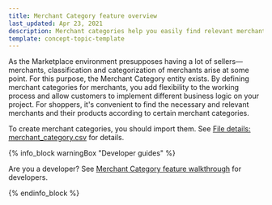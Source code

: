 ```yaml
---
title: Merchant Category feature overview
last_updated: Apr 23, 2021
description: Merchant categories help you easily find relevant merchants.
template: concept-topic-template
---
```


As the Marketplace environment presupposes having a lot of sellers—merchants, classification and categorization of merchants arise at some point. For this purpose, the Merchant Category entity exists. By defining merchant categories for merchants, you add flexibility to the working process and allow customers to implement different business logic on your project.
For shoppers, it's convenient to find the necessary and relevant merchants and their products according to certain merchant categories.

To create merchant categories, you should import them. See [File details: merchant_category.csv](/docs/marketplace/dev/data-import/{{page.version}}/file-details-merchant-category.csv.html) for details.

{% info_block warningBox "Developer guides" %}

Are you a developer? See [Merchant Category feature walkthrough](/docs/marketplace/dev/feature-walkthroughs/{{page.version}}/merchant-category-feature-walkthrough.html) for developers. 

{% endinfo_block %}